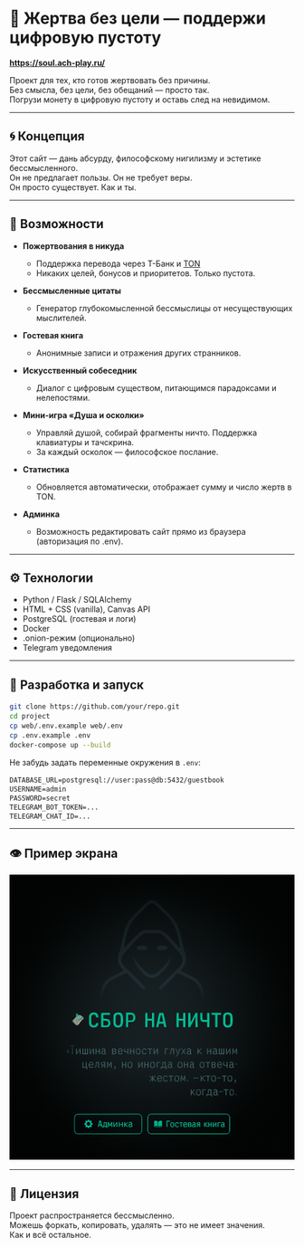 # 💸 Жертва без цели — поддержи цифровую пустоту

**https://soul.ach-play.ru/**

Проект для тех, кто готов жертвовать без причины.  
Без смысла, без цели, без обещаний — просто так.  
Погрузи монету в цифровую пустоту и оставь след на невидимом.

---

## 🌀 Концепция

Этот сайт — дань абсурду, философскому нигилизму и эстетике бессмысленного.  
Он не предлагает пользы. Он не требует веры.  
Он просто существует. Как и ты.

---

## 🌟 Возможности

- **Пожертвования в никуда**
  - Поддержка перевода через T-Банк и [TON](https://ton.org)
  - Никаких целей, бонусов и приоритетов. Только пустота.

- **Бессмысленные цитаты**
  - Генератор глубокомысленной бессмыслицы от несуществующих мыслителей.

- **Гостевая книга**
  - Анонимные записи и отражения других странников.

- **Искусственный собеседник**
  - Диалог с цифровым существом, питающимся парадоксами и нелепостями.

- **Мини-игра «Душа и осколки»**
  - Управляй душой, собирай фрагменты ничто. Поддержка клавиатуры и тачскрина.
  - За каждый осколок — философское послание.

- **Статистика**
  - Обновляется автоматически, отображает сумму и число жертв в TON.

- **Админка**
  - Возможность редактировать сайт прямо из браузера (авторизация по .env).

---

## ⚙️ Технологии

- Python / Flask / SQLAlchemy
- HTML + CSS (vanilla), Canvas API
- PostgreSQL (гостевая и логи)
- Docker
- .onion-режим (опционально)
- Telegram уведомления

---

## 📂 Разработка и запуск

```bash
git clone https://github.com/your/repo.git
cd project
cp web/.env.example web/.env
cp .env.example .env
docker-compose up --build
```

Не забудь задать переменные окружения в `.env`:

```env
DATABASE_URL=postgresql://user:pass@db:5432/guestbook
USERNAME=admin
PASSWORD=secret
TELEGRAM_BOT_TOKEN=...
TELEGRAM_CHAT_ID=...
```

---

## 👁 Пример экрана

![preview](web/static/preview.png)

---

## 🚫 Лицензия

Проект распространяется бессмысленно.  
Можешь форкать, копировать, удалять — это не имеет значения.  
Как и всё остальное.

